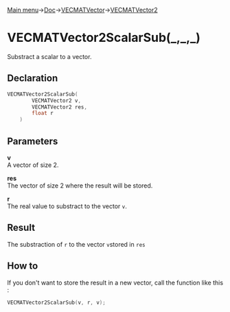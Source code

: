 [Main menu](../../../../Readme.md)->[Doc](../../../VECMATKit.md)->[VECMATVector](../../VECMATVector.md)->[VECMATVector2](../../VECMATVector2.md)

# VECMATVector2ScalarSub(\_,\_,\_)
Substract a scalar to a vector.

## **Declaration**
```C
VECMATVector2ScalarSub(
        VECMATVector2 v,
        VECMATVector2 res,
        float r
    )
```


## **Parameters**
**v**\
A vector of size 2.

**res**\
The vector of size 2 where the result will be stored.

**r**\
The real value to substract to the vector `v`.

## **Result**
The substraction of `r` to the vector `v`stored in `res`

## **How to**
If you don't want to store the result in a new vector, call the function like this :
```C
VECMATVector2ScalarSub(v, r, v);
```

